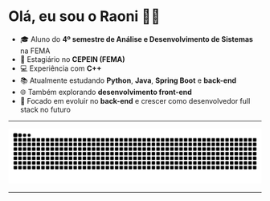 # Olá, eu sou o Raoni 👨‍💻

- 🎓 Aluno do **4º semestre de Análise e Desenvolvimento de Sistemas** na FEMA  
- 💼 Estagiário no **CEPEIN (FEMA)**  
- 💻 Experiência com **C++**  
- 📚 Atualmente estudando **Python**, **Java**, **Spring Boot** e **back-end** 
- 🌐 Também explorando **desenvolvimento front-end**  
- 🚀 Focado em evoluir no **back-end** e crescer como desenvolvedor full stack no futuro  

---


![Snake animation](https://github.com/Raoni-Silla/Raoni-Silla/blob/output/snake.svg)

---

